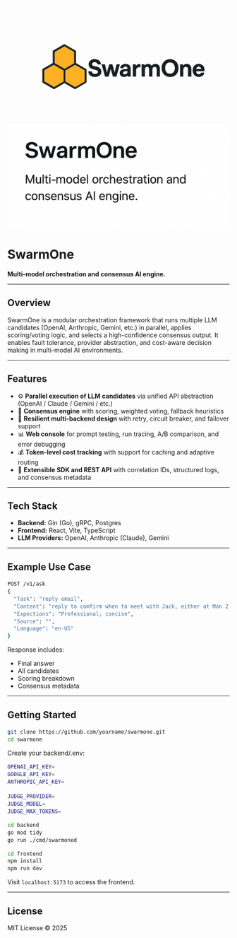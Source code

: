 ![SwarmOne AI Logo](./logo.png)

# SwarmOne

**Multi-model orchestration and consensus AI engine.**

---

## Overview

SwarmOne is a modular orchestration framework that runs multiple LLM candidates (OpenAI, Anthropic, Gemini, etc.) in parallel, applies scoring/voting logic, and selects a high-confidence consensus output. It enables fault tolerance, provider abstraction, and cost-aware decision making in multi-model AI environments.

---

## Features

- ⚙️ **Parallel execution of LLM candidates** via unified API abstraction (OpenAI / Claude / Gemini / etc.)
- 🧠 **Consensus engine** with scoring, weighted voting, fallback heuristics
- 🔄 **Resilient multi-backend design** with retry, circuit breaker, and failover support
- 📊 **Web console** for prompt testing, run tracing, A/B comparison, and error debugging
- 💰 **Token-level cost tracking** with support for caching and adaptive routing
- 🚀 **Extensible SDK and REST API** with correlation IDs, structured logs, and consensus metadata

---

## Tech Stack

- **Backend:** Gin (Go), gRPC, Postgres
- **Frontend:** React, Vite, TypeScript
- **LLM Providers:** OpenAI, Anthropic (Claude), Gemini
---

## Example Use Case

```bash
POST /v1/ask
{
  "Task": "reply email",
  "Content": "reply to comfirm when to meet with Jack, either at Mon 2:00pm or Tue 10:00am",
  "Expections": "Professional; concise",
  "Source": "",
  "Language": "en-US"
}
```

Response includes:
- Final answer
- All candidates
- Scoring breakdown
- Consensus metadata

---

## Getting Started

```bash
git clone https://github.com/yourname/swarmone.git
cd swarmone
```
Create your backend/.env:
```bash
OPENAI_API_KEY=
GOOGLE_API_KEY=
ANTHROPIC_API_KEY=

JUDGE_PROVIDER=
JUDGE_MODEL=
JUDGE_MAX_TOKENS=
```


```bash
cd backend
go mod tidy
go run ./cmd/swarmoned
```

```bash
cd frontend
npm install
npm run dev
```

Visit `localhost:5173` to access the frontend.

---

## License

MIT License © 2025